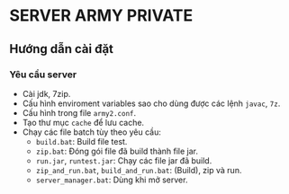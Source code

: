 # SERVER ARMY PRIVATE

## Hướng dẫn cài đặt

### Yêu cầu server

- Cài jdk, 7zip. 
- Cấu hình enviroment variables sao cho dùng được các lệnh `javac`, `7z`.
- Cấu hình trong file `army2.conf`.
- Tạo thư mục `cache` để lưu cache.
- Chạy các file batch tùy theo yêu cầu:
    - `build.bat`: Build file test.
    - `zip.bat`: Đóng gói file đã build thành file jar.
    - `run.jar`, `runtest.jar`: Chạy các file jar đã build.
    - `zip_and_run.bat`, `build_and_run.bat`: (Build), zip và run.
    - `server_manager.bat`: Dùng khi mở server.

